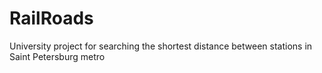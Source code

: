 # RailRoads
University project for searching the shortest distance between stations in Saint Petersburg metro
